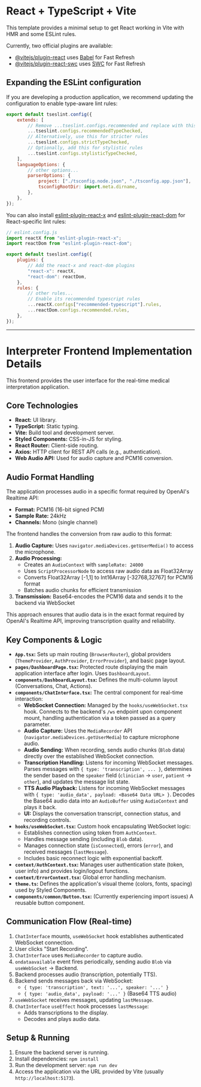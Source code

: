 # React + TypeScript + Vite

This template provides a minimal setup to get React working in Vite with HMR and some ESLint rules.

Currently, two official plugins are available:

- [@vitejs/plugin-react](https://github.com/vitejs/vite-plugin-react/blob/main/packages/plugin-react/README.md) uses [Babel](https://babeljs.io/) for Fast Refresh
- [@vitejs/plugin-react-swc](https://github.com/vitejs/vite-plugin-react-swc) uses [SWC](https://swc.rs/) for Fast Refresh

## Expanding the ESLint configuration

If you are developing a production application, we recommend updating the configuration to enable type-aware lint rules:

```js
export default tseslint.config({
    extends: [
        // Remove ...tseslint.configs.recommended and replace with this
        ...tseslint.configs.recommendedTypeChecked,
        // Alternatively, use this for stricter rules
        ...tseslint.configs.strictTypeChecked,
        // Optionally, add this for stylistic rules
        ...tseslint.configs.stylisticTypeChecked,
    ],
    languageOptions: {
        // other options...
        parserOptions: {
            project: ["./tsconfig.node.json", "./tsconfig.app.json"],
            tsconfigRootDir: import.meta.dirname,
        },
    },
});
```

You can also install [eslint-plugin-react-x](https://github.com/Rel1cx/eslint-react/tree/main/packages/plugins/eslint-plugin-react-x) and [eslint-plugin-react-dom](https://github.com/Rel1cx/eslint-react/tree/main/packages/plugins/eslint-plugin-react-dom) for React-specific lint rules:

```js
// eslint.config.js
import reactX from "eslint-plugin-react-x";
import reactDom from "eslint-plugin-react-dom";

export default tseslint.config({
    plugins: {
        // Add the react-x and react-dom plugins
        "react-x": reactX,
        "react-dom": reactDom,
    },
    rules: {
        // other rules...
        // Enable its recommended typescript rules
        ...reactX.configs["recommended-typescript"].rules,
        ...reactDom.configs.recommended.rules,
    },
});
```

---

# Interpreter Frontend Implementation Details

This frontend provides the user interface for the real-time medical interpretation application.

## Core Technologies

- **React:** UI library.
- **TypeScript:** Static typing.
- **Vite:** Build tool and development server.
- **Styled Components:** CSS-in-JS for styling.
- **React Router:** Client-side routing.
- **Axios:** HTTP client for REST API calls (e.g., authentication).
- **Web Audio API:** Used for audio capture and PCM16 conversion.

## Audio Format Handling

The application processes audio in a specific format required by OpenAI's Realtime API:

- **Format:** PCM16 (16-bit signed PCM)
- **Sample Rate:** 24kHz
- **Channels:** Mono (single channel)

The frontend handles the conversion from raw audio to this format:

1. **Audio Capture:** Uses `navigator.mediaDevices.getUserMedia()` to access the microphone.
2. **Audio Processing:**
    - Creates an `AudioContext` with `sampleRate: 24000`
    - Uses `ScriptProcessorNode` to access raw audio data as Float32Array
    - Converts Float32Array [-1,1] to Int16Array [-32768,32767] for PCM16 format
    - Batches audio chunks for efficient transmission
3. **Transmission:** Base64-encodes the PCM16 data and sends it to the backend via WebSocket

This approach ensures that audio data is in the exact format required by OpenAI's Realtime API, improving transcription quality and reliability.

## Key Components & Logic

- **`App.tsx`:** Sets up main routing (`BrowserRouter`), global providers (`ThemeProvider`, `AuthProvider`, `ErrorProvider`), and basic page layout.
- **`pages/DashboardPage.tsx`:** Protected route displaying the main application interface after login. Uses `DashboardLayout`.
- **`components/DashboardLayout.tsx`:** Defines the multi-column layout (Conversations, Chat, Actions).
- **`components/ChatInterface.tsx`:** The central component for real-time interaction:
    - **WebSocket Connection:** Managed by the `hooks/useWebSocket.tsx` hook. Connects to the backend's `/ws` endpoint upon component mount, handling authentication via a token passed as a query parameter.
    - **Audio Capture:** Uses the `MediaRecorder` API (`navigator.mediaDevices.getUserMedia`) to capture microphone audio.
    - **Audio Sending:** When recording, sends audio chunks (`Blob` data) directly over the established WebSocket connection.
    - **Transcription Handling:** Listens for incoming WebSocket messages. Parses messages with `{ type: 'transcription', ... }`, determines the sender based on the `speaker` field (`clinician` -> `user`, `patient` -> `other`), and updates the message list state.
    - **TTS Audio Playback:** Listens for incoming WebSocket messages with `{ type: 'audio_data', payload: <Base64 Data URL> }`. Decodes the Base64 audio data into an `AudioBuffer` using `AudioContext` and plays it back.
    - **UI:** Displays the conversation transcript, connection status, and recording controls.
- **`hooks/useWebSocket.tsx`:** Custom hook encapsulating WebSocket logic:
    - Establishes connection using token from `AuthContext`.
    - Handles message sending (including `Blob` data).
    - Manages connection state (`isConnected`), errors (`error`), and received messages (`lastMessage`).
    - Includes basic reconnect logic with exponential backoff.
- **`context/AuthContext.tsx`:** Manages user authentication state (token, user info) and provides login/logout functions.
- **`context/ErrorContext.tsx`:** Global error handling mechanism.
- **`theme.ts`:** Defines the application's visual theme (colors, fonts, spacing) used by Styled Components.
- **`components/common/Button.tsx`:** (Currently experiencing import issues) A reusable button component.

## Communication Flow (Real-time)

1.  `ChatInterface` mounts, `useWebSocket` hook establishes authenticated WebSocket connection.
2.  User clicks "Start Recording".
3.  `ChatInterface` uses `MediaRecorder` to capture audio.
4.  `ondataavailable` event fires periodically, sending audio `Blob` via `useWebSocket` -> Backend.
5.  Backend processes audio (transcription, potentially TTS).
6.  Backend sends messages back via WebSocket:
    - `{ type: 'transcription', text: '...', speaker: '...' }`
    - `{ type: 'audio_data', payload: '...' }` (Base64 TTS audio)
7.  `useWebSocket` receives messages, updating `lastMessage`.
8.  `ChatInterface` `useEffect` hook processes `lastMessage`:
    - Adds transcriptions to the display.
    - Decodes and plays audio data.

## Setup & Running

1.  Ensure the backend server is running.
2.  Install dependencies: `npm install`
3.  Run the development server: `npm run dev`
4.  Access the application via the URL provided by Vite (usually `http://localhost:5173`).
